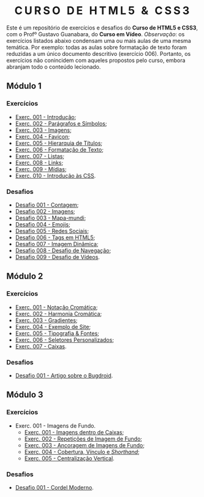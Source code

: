 <h1 style="text-align:center; letter-spacing:5px;"> CURSO DE HTML5 & CSS3 </h1>

Este é um repositório de exercícios e desafios do **Curso de HTML5 e CSS3**, com o Profº Gustavo Guanabara, do **Curso em Vídeo**. *Observação*: os exercícios listados abaixo condensam uma ou mais aulas de uma mesma temática. Por exemplo: todas as aulas sobre formatação de texto foram reduzidas a um único documento descritivo (exercício 006). Portanto, os exercícios não conincidem com aqueles propostos pelo curso, embora abranjam todo o conteúdo lecionado.
  
  
## Módulo 1

### Exercícios

- <a href="Módulo01/Exercícios/ex001-Intro/index.html" target="_blank" rel="author">Exerc. 001 - Introdução</a>;  
- <a href="Módulo01/Exercícios/ex002-Parágrafos&Símbolos/index.html" target="_blank" rel="author">Exerc. 002 - Parágrafos e Símbolos</a>;  
- <a href="Módulo01/Exercícios/ex003-Imagens/index.html" target="_blank" rel="author">Exerc. 003 - Imagens</a>;  
- <a href="Módulo01/Exercícios/ex004-Favicon/index.html" target="_blank" rel="author">Exerc. 004 - Favicon</a>;  
- <a href="Módulo01/Exercícios/ex005-Títulos/index.html" target="_blank" rel="author">Exerc. 005 - Hierarquia de Títulos</a>;  
- <a href="Módulo01/Exercícios/ex006-FormataçãoTextual/index.html" target="_blank" rel="author">Exerc. 006 - Formatação de Texto</a>;  
- <a href="Módulo01/Exercícios/ex007-Listas/index.html" target="_blank" rel="author">Exerc. 007 - Listas</a>;  
- <a href="Módulo01/Exercícios/ex008-Links/index.html" target="_blank" rel="author">Exerc. 008 - Links</a>;  
- <a href="Módulo01/Exercícios/ex009-Mídias/index.html" target="_blank" rel="author">Exerc. 009 - Mídias</a>;  
- <a href="Módulo01/Exercícios/ex010-CSS/index.html" target="_blank" rel="author">Exerc. 010 - Introdução às CSS</a>.  

### Desafios

- <a href="Módulo01/Desafios/des001/index.html" target="_blank" rel="author">Desafio 001 - Contagem</a>;  
- <a href="Módulo01/Desafios/des002/index.html" target="_blank" rel="author">Desafio 002 - Imagens</a>;  
- <a href="Módulo01/Desafios/des003/index.html" target="_blank" rel="author">Desafio 003 - Mapa-mundi</a>;  
- <a href="Módulo01/Desafios/des004/index.html" target="_blank" rel="author">Desafio 004 - Emojis</a>;  
- <a href="Módulo01/Desafios/des005/index.html" target="_blank" rel="author">Desafio 005 - Redes Sociais</a>;  
- <a href="Módulo01/Desafios/des006/index.html" target="_blank" rel="author">Desafio 006 - Tags em HTML5</a>;  
- <a href="Módulo01/Desafios/des007/index.html" target="_blank" rel="author">Desafio 007 - Imagem Dinâmica</a>;  
- <a href="Módulo01/Desafios/des008/index.html" target="_blank" rel="author">Desafio 008 - Desafio de Navegação</a>;  
- <a href="Módulo01/Desafios/des009/index.html" target="_blank" rel="author">Desafio 009 - Desafio de Vídeos</a>.  


## Módulo 2

### Exercícios

- <a href="Módulo02/Exercícios/ex001-NotaçãoCromática/index.html" target="_blank" rel="author">Exerc. 001 - Notação Cromática</a>;  
- <a href="Módulo02/Exercícios/ex002-HarmoniaCromática/index.html" target="_blank" rel="author">Exerc. 002 - Harmonia Cromática</a>;  
- <a href="Módulo02/Exercícios/ex003-Gradientes/index.html" target="_blank" rel="author">Exerc. 003 - Gradientes</a>;  
- <a href="Módulo02/Exercícios/ex004-Exemplo/index.html" target="_blank" rel="author">Exerc. 004 - Exemplo de Site</a>;  
- <a href="Módulo02/Exercícios/ex005-Fontes&Tipografia/index.html" target="_blank" rel="author">Exerc. 005 - Tipografia & Fontes</a>;  
- <a href="Módulo02/Exercícios/ex006-SeletoresPersonalizados/index.html" target="_blank" rel="author">Exerc. 006 - Seletores Personalizados</a>;  
- <a href="Módulo02/Exercícios/ex007-Caixas/index.html" target="_blank" rel="author">Exerc. 007 - Caixas</a>.  

### Desafios

- <a href="Módulo02/Desafios/des001-BugDroid/index.html" target="_blank" rel="author">Desafio 001 - Artigo sobre o Bugdroid</a>. 

## Módulo 3

### Exercícios

- Exerc. 001 - Imagens de Fundo.
    - <a href="Módulo03\Exercícios\ex001\index.html" target="_blank" rel="author">Exerc. 001 - Imagens dentro de Caixas</a>;
    - <a href="Módulo03\Exercícios\ex001\index2.html" target="_blank" rel="author">Exerc. 002 - Repetições de Imagem de Fundo</a>;
    - <a href="Módulo03\Exercícios\ex001\index3.html" target="_blank" rel="author">Exerc. 003 - Ancoragem de Imagens de Fundo</a>;
    - <a href="Módulo03\Exercícios\ex001\index4.html" target="_blank" rel="author">Exerc. 004 - Cobertura, Vínculo e *Shorthand*</a>;
    - <a href="Módulo03\Exercícios\ex001\index5.html" target="_blank" rel="author">Exerc. 005 - Centralização Vertical</a>.

### Desafios

- <a href="Módulo03\Desafios\des001\index.html" target="_blank" rel="author">Desafio 001 - Cordel Moderno</a>.